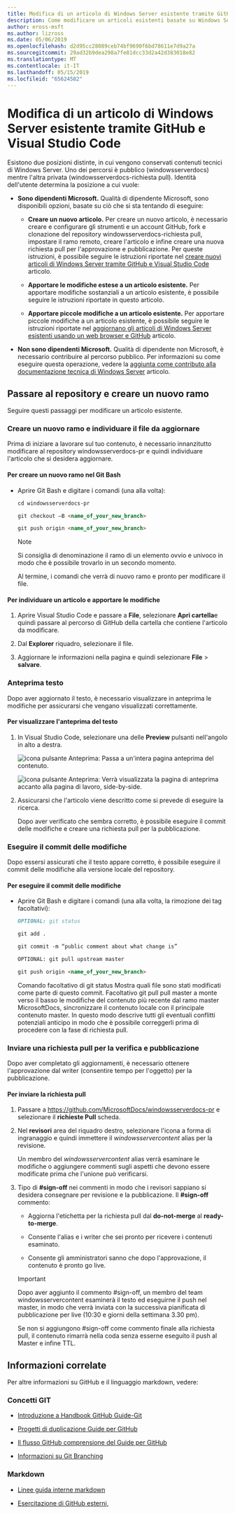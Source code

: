 ```yaml
---
title: Modifica di un articolo di Windows Server esistente tramite GitHub e Visual Studio Code
description: Come modificare un articoli esistenti basate su Windows Server, tramite GitHub e Visual Studio Code, come i dipendenti Microsoft.
author: eross-msft
ms.author: lizross
ms.date: 05/06/2019
ms.openlocfilehash: d2d95cc28089ceb74bf9690f6bd78611e7d9a27a
ms.sourcegitcommit: 29ad32b9dea298a7fe81dcc33d2a42d383018e82
ms.translationtype: MT
ms.contentlocale: it-IT
ms.lasthandoff: 05/15/2019
ms.locfileid: "65624582"
---
```

# <a name="edit-an-existing-windows-server-article-using-github-and-visual-studio-code"></a>Modifica di un articolo di Windows Server esistente tramite GitHub e Visual Studio Code

Esistono due posizioni distinte, in cui vengono conservati contenuti tecnici di Windows Server. Uno dei percorsi è pubblico (windowsserverdocs) mentre l'altra privata (windowsserverdocs-richiesta pull). Identità dell'utente determina la posizione a cui vuole:

- **Sono dipendenti Microsoft.** Qualità di dipendente Microsoft, sono disponibili opzioni, basate su ciò che si sta tentando di eseguire:

    - **Creare un nuovo articolo.** Per creare un nuovo articolo, è necessario creare e configurare gli strumenti e un account GitHub, fork e clonazione del repository windowsserverdocs-richiesta pull, impostare il ramo remoto, creare l'articolo e infine creare una nuova richiesta pull per l'approvazione e pubblicazione. Per queste istruzioni, è possibile seguire le istruzioni riportate nel [creare nuovi articoli di Windows Server tramite GitHub e Visual Studio Code](create-new-using-github.md) articolo.

    - **Apportare le modifiche estese a un articolo esistente.** Per apportare modifiche sostanziali a un articolo esistente, è possibile seguire le istruzioni riportate in questo articolo.

    - **Apportare piccole modifiche a un articolo esistente.** Per apportare piccole modifiche a un articolo esistente, è possibile seguire le istruzioni riportate nel [aggiornano gli articoli di Windows Server esistenti usando un web browser e GitHub](github-browser-updates.md) articolo.

- **Non sono dipendenti Microsoft.** Qualità di dipendente non Microsoft, è necessario contribuire al percorso pubblico. Per informazioni su come eseguire questa operazione, vedere la [aggiunta come contributo alla documentazione tecnica di Windows Server](https://github.com/MicrosoftDocs/windowsserverdocs/blob/master/CONTRIBUTING.md) articolo.

## <a name="switch-your-repo-and-create-a-new-branch"></a>Passare al repository e creare un nuovo ramo

Seguire questi passaggi per modificare un articolo esistente.

### <a name="create-a-new-branch-and-locate-the-file-you-want-to-update"></a>Creare un nuovo ramo e individuare il file da aggiornare

Prima di iniziare a lavorare sul tuo contenuto, è necessario innanzitutto modificare al repository windowsserverdocs-pr e quindi individuare l'articolo che si desidera aggiornare.

#### <a name="to-create-a-new-branch-in-git-bash"></a>Per creare un nuovo ramo nel Git Bash

- Aprire Git Bash e digitare i comandi (una alla volta):

    ```markdown
    cd windowsserverdocs-pr

    git checkout –B <name_of_your_new_branch>

    git push origin <name_of_your_new_branch>
    ```

    >[!Note]
    >Si consiglia di denominazione il ramo di un elemento ovvio e univoco in modo che è possibile trovarlo in un secondo momento.

    Al termine, i comandi che verrà di nuovo ramo e pronto per modificare il file.

#### <a name="to-locate-your-article-and-make-your-edits"></a>Per individuare un articolo e apportare le modifiche

1. Aprire Visual Studio Code e passare a **File**, selezionare **Apri cartella**e quindi passare al percorso di GitHub della cartella che contiene l'articolo da modificare.

2. Dal **Explorer** riquadro, selezionare il file.

3. Aggiornare le informazioni nella pagina e quindi selezionare **File** > **salvare**.

### <a name="preview-your-text"></a>Anteprima testo

Dopo aver aggiornato il testo, è necessario visualizzare in anteprima le modifiche per assicurarsi che vengano visualizzati correttamente.

#### <a name="to-preview-your-text"></a>Per visualizzare l'anteprima del testo

1. In Visual Studio Code, selezionare una delle **Preview** pulsanti nell'angolo in alto a destra.

    ![icona pulsante Anteprima](media/create-new-using-github/preview-button-full-page.png): Passa a un'intera pagina anteprima del contenuto.

    ![icona pulsante Anteprima](media/create-new-using-github/preview-button-side-by-side.png): Verrà visualizzata la pagina di anteprima accanto alla pagina di lavoro, side-by-side.

2. Assicurarsi che l'articolo viene descritto come si prevede di eseguire la ricerca.

    Dopo aver verificato che sembra corretto, è possibile eseguire il commit delle modifiche e creare una richiesta pull per la pubblicazione.

### <a name="commit-your-changes"></a>Eseguire il commit delle modifiche

Dopo essersi assicurati che il testo appare corretto, è possibile eseguire il commit delle modifiche alla versione locale del repository.

#### <a name="to-commit-your-changes"></a>Per eseguire il commit delle modifiche

- Aprire Git Bash e digitare i comandi (una alla volta, la rimozione dei tag facoltativi):

    ```markdown
    OPTIONAL: git status

    git add .

    git commit -m “public comment about what change is”

    OPTIONAL: git pull upstream master

    git push origin <name_of_your_new_branch>

    ```

    Comando facoltativo di git status Mostra quali file sono stati modificati come parte di questo commit. Facoltativo git pull pull master a monte verso il basso le modifiche del contenuto più recente dal ramo master MicrosoftDocs, sincronizzare il contenuto locale con il principale contenuto master. In questo modo descrive tutti gli eventuali conflitti potenziali anticipo in modo che è possibile correggerli prima di procedere con la fase di richiesta pull.

### <a name="submit-a-pull-request-for-review-and-publication"></a>Inviare una richiesta pull per la verifica e pubblicazione

Dopo aver completato gli aggiornamenti, è necessario ottenere l'approvazione dal writer (consentire tempo per l'oggetto) per la pubblicazione.

#### <a name="to-submit-your-pull-request"></a>Per inviare la richiesta pull

1. Passare a https://github.com/MicrosoftDocs/windowsserverdocs-pr e selezionare il **richieste Pull** scheda.

2. Nel **revisori** area del riquadro destro, selezionare l'icona a forma di ingranaggio e quindi immettere il _windowsservercontent_ alias per la revisione.

    Un membro del _windowsservercontent_ alias verrà esaminare le modifiche o aggiungere commenti sugli aspetti che devono essere modificate prima che l'unione può verificarsi.

3. Tipo di **#sign-off** nei commenti in modo che i revisori sappiano si desidera consegnare per revisione e la pubblicazione. Il **#sign-off** commento:

    - Aggiorna l'etichetta per la richiesta pull dal **do-not-merge** al **ready-to-merge**.

    - Consente l'alias e i writer che sei pronto per ricevere i contenuti esaminato.

    - Consente gli amministratori sanno che dopo l'approvazione, il contenuto è pronto go live.

    >[!Important]
    >Dopo aver aggiunto il commento #sign-off, un membro del team windowsservercontent esaminerà il testo ed eseguirne il push nel master, in modo che verrà inviata con la successiva pianificata di pubblicazione per live (10:30 e giorni della settimana 3.30 pm).
    >
    >Se non si aggiungono #sign-off come commento finale alla richiesta pull, il contenuto rimarrà nella coda senza esserne eseguito il push al Master e infine TTL.

## <a name="related-information"></a>Informazioni correlate

Per altre informazioni su GitHub e il linguaggio markdown, vedere:

### <a name="git-concepts"></a>Concetti GIT

- [Introduzione a Handbook GitHub Guide-Git](https://guides.github.com/introduction/git-handbook/)

- [Progetti di duplicazione Guide per GitHub](https://guides.github.com/activities/forking/)

- [Il flusso GitHub comprensione del Guide per GitHub](https://guides.github.com/introduction/flow/)

- [Informazioni su Git Branching](https://learngitbranching.js.org/ (ideale per gli strumenti di apprendimento visual!))

### <a name="markdown"></a>Markdown

- [Linee guida interne markdown](https://review.docs.microsoft.com/help/contribute/markdown-reference?branch=master)

- [Esercitazione di GitHub esterni,](https://www.markdowntutorial.com/)